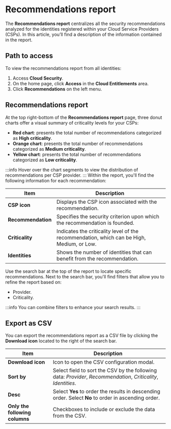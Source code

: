 # Recommendations report

The **Recommendations report** centralizes all the security recommendations analyzed for the identities registered within your Cloud Service Providers (CSPs). In this article, you’ll find a description of the information contained in the report. 

## Path to access

To view the recommendations report from all identities:

1. Access **Cloud Security**.
2. On the home page, click **Access** in the **Cloud Entitlements** area.
3. Click **Recommendations** on the left menu.

## Recommendations report

At the top right-bottom of the **Recommendations report** page, three donut charts offer a visual summary of criticality levels for your CSPs:

* **Red chart**: presents the total number of recommendations categorized as **High criticality**. 
* **Orange chart**: presents the total number of recommendations categorized as **Medium criticality**.
* **Yellow chart**: presents the total number of recommendations categorized as **Low criticality**.

:::info
 Hover over the chart segments to view the distribution of recommendations per CSP provider.
:::
Within the report, you'll find the following information for each recommendation:


| **Item** | **Description** |
| --- | --- |
| **CSP icon** | Displays the CSP icon associated with the recommendation. |
| **Recommendation** | Specifies the security criterion upon which the recommendation is founded. |
| **Criticality** | Indicates the criticality level of the recommendation, which can be High, Medium, or Low. |
| **Identities** | Shows the number of identities that can benefit from the recommendation. |

Use the search bar at the top of the report to locate specific recommendations. Next to the search bar, you'll find filters that allow you to refine the report based on:

* Provider.
* Criticality.

:::info
You can combine filters to enhance your search results.
:::

## Export as CSV

You can export the recommendations report as a CSV file by clicking the **Download icon** located to the right of the search bar.

| **Item** | **Description** |
| --- | --- |
| **Download icon** | Icon to open the CSV configuration modal. |
| **Sort by** | Select field to sort the CSV by the following data: *Provider*, *Recommendation*, *Criticality*, *Identities*. |
| **Desc** | Select **Yes** to order the results in descending order. Select **No** to order in ascending order. |
| **Only the following columns** | Checkboxes to include or exclude the data from the CSV. |